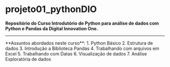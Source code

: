 # projeto01_pythonDIO
 **Repositório do Curso Introdutório de Python para análise de dados com Python e Pandas da Digital Innovation One.**
 <hr>
 <p>
 **Assuntos abordados neste curso**:
 1. Python Básico
 2. Estrutura de dados
 3. Introdução a Biblioteca Pandas
 4. Trabalhando com arquivos em Excel
 5. Trabalhando com Datas
 6. Visualização de dados
 7. Análise Exploratória de dados

